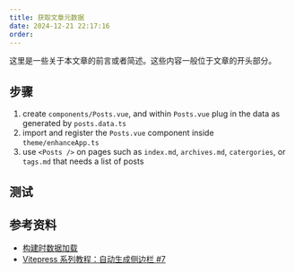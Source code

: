 ```yaml
---
title: 获取文章元数据
date: 2024-12-21 22:17:16
order: 
---
```


这里是一些关于本文章的前言或者简述。这些内容一般位于文章的开头部分。

<!-- more -->

## 步骤

1. create `components/Posts.vue`, and within `Posts.vue` plug in the data as generated by `posts.data.ts`
2. import and register the `Posts.vue` component inside `theme/enhanceApp.ts`
3. use `<Posts />` on pages such as `index.md`, `archives.md`, `catergories`, or `tags.md` that needs a list of posts

## 测试


## 参考资料

- [构建时数据加载](https://vitepress.dev/zh/guide/data-loading)
- [Vitepress 系列教程：自动生成侧边栏 #7](https://www.bilibili.com/video/BV1ZC4y1m7sj/)
